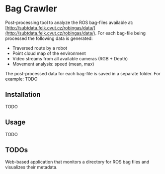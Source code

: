 # Bag Crawler

Post-processing tool to analyze the ROS bag-files available at: [http://subtdata.felk.cvut.cz/robingas/data/](http://subtdata.felk.cvut.cz/robingas/data/).
For each bag-file being processed the following data is generated:

- Traversed route by a robot
- Point cloud map of the environment
- Video streams from all available cameras (RGB + Depth)
- Movement analysis: speed (mean, max)

The post-processed data for each bag-file is saved in a separate folder.
For example:
TODO

## Installation

TODO

## Usage

TODO

## TODOs

Web-based application that monitors a directory for ROS bag files and visualizes their metadata.
